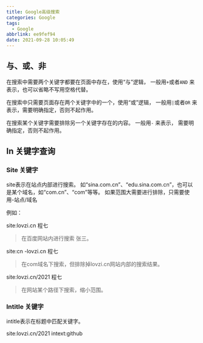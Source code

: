 ```yaml
---
title: Google高级搜索
categories: Google
tags:
  - Google
abbrlink: ee9fef94
date: 2021-09-28 10:05:49
---
```





## 与、或、非 

在搜索中需要两个关键字都要在页面中存在，使用“与”逻辑， 一般用`+`或者`AND` 来表示，也可以省略不写用空格代替。 

在搜索中只需要页面存在两个关键字中的一个，使用“或”逻辑， 一般用`|`或者` OR ` 来表示，需要明确指定，否则不起作用。 

在搜索某个关键字需要排除另一个关键字存在的内容。 一般用`-` 来表示， 需要明确指定，否则不起作用。 

## In 关键字查询

### Site 关键字

site表示在站点内部进行搜索。  如“sina.com.cn”、“edu.sina.com.cn”，也可以是某个域名，如“com.cn”、“com”等等。 如果范围大需要进行排除，只需要使用-站点/域名

例如：

site:lovzi.cn  程七

> 在百度网站内进行搜索 张三。 

site:cn -lovzi.cn 程七

> 在com域名下搜索，但排除掉lovzi.cn网站内部的搜索结果。 

site:lovzi.cn/2021 程七

> 在网站某个路径下搜索，缩小范围。 

### Intitle 关键字

intitle表示在标题中匹配关键字。 

site:lovzi.cn/2021   intext:github





